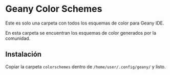 
# Geany Color Schemes

Este es solo una carpeta con todos los esquemas de color para Geany IDE.

En esta carpeta se encuentran los esquemas de color generados por la comunidad.

## Instalación

Copiar la carpeta `colorschemes` dentro de `/home/user/.config/geany/` y listo.

